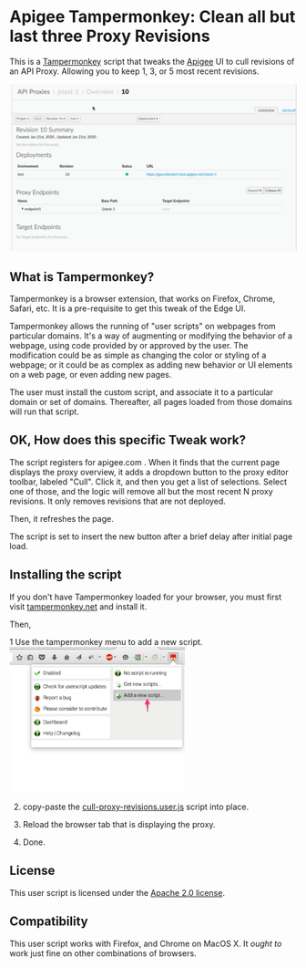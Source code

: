 # Apigee Tampermonkey: Clean all but last three Proxy Revisions

This is a [Tampermonkey](https://tampermonkey.net/) script that tweaks
the [Apigee](https://apigee.com) UI to cull revisions
of an API Proxy. Allowing you to keep 1, 3, or 5 most recent revisions.

![screengrab](img/cull-proxy-revisions.gif)


## What is Tampermonkey?

Tampermonkey is a browser extension, that works on Firefox, Chrome, Safari,
etc. It is a pre-requisite to get this tweak of the Edge UI.

Tampermonkey allows the running of "user scripts" on webpages from particular
domains. It's a way of augmenting or modifying the behavior of a webpage, using
code provided by or approved by the user. The modification could be as simple as
changing the color or styling of a webpage; or it could be as complex as adding
new behavior or UI elements on a web page, or even adding new pages.

The user must install the custom script, and associate it to a particular domain
or set of domains. Thereafter, all pages loaded from those domains will run that
script.


## OK, How does this specific Tweak work?

The script registers for apigee.com . When it finds that the current page
displays the proxy overview, it adds a dropdown button to the proxy editor toolbar,
labeled "Cull". Click it, and then you get a list of selections.  Select one of
those, and the logic will remove all but the most recent N proxy revisions.  It
only removes revisions that are not deployed.

Then, it refreshes the page.

The script is set to insert the new button after a brief delay after initial page load.

## Installing the script

If you don't have Tampermonkey loaded for your browser, you must first visit
[tampermonkey.net](https://tampermonkey.net/) and install it.

Then,

1 Use the tampermonkey menu to add a new script.
  <img src="img/tm-add-new-script.png" width='308px'>

2. copy-paste the [cull-proxy-revisions.user.js](lib/cull-proxy-revisions.user.js) script into place.

3. Reload the browser tab that is displaying the proxy.

4. Done.


## License

This user script is licensed under the [Apache 2.0 license](LICENSE).


## Compatibility

This user script works with Firefox, and Chrome on MacOS X.
It *ought to* work just fine on other combinations of browsers.
